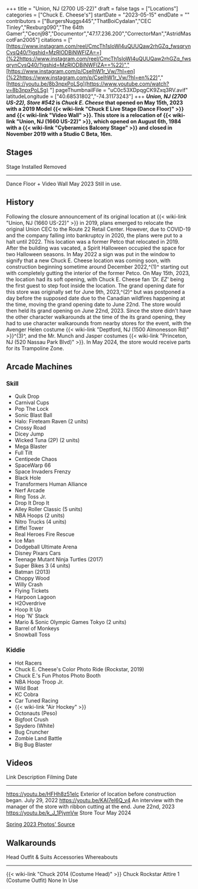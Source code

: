 +++
title = "Union, NJ (2700 US-22)"
draft = false
tags = ["Locations"]
categories = ["Chuck E. Cheese's"]
startDate = "2023-05-15"
endDate = ""
contributors = ["BurgersNuggs445","ThatBoiCydalan","CEC Tinley","Rexburg090","The 64th Gamer","Cecnj98","Documentor","47.17.236.200","CorrectorMan","AstridMascotFan2005"]
citations = ["[https://www.instagram.com/reel/CmcTh1sIoWI4uQUUQaw2rhGZq_fwsqrynCvsQ40/?igshid=MzRlODBiNWFlZA==](%22https://www.instagram.com/reel/CmcTh1sIoWI4uQUUQaw2rhGZq_fwsqrynCvsQ40/?igshid=MzRlODBiNWFlZA==%22)","[https://www.instagram.com/p/CseIhW1r_Vw/?hl=en](%22https://www.instagram.com/p/CseIhW1r_Vw/?hl=en%22)"," [https://youtu.be/8b3npxPoLSg](https://www.youtube.com/watch?v=8b3npxPoLSg)
"]
pageThumbnailFile = "uC0c53XDpqgCK9Zxq3RV.avif"
latitudeLongitude = ["40.68531802","-74.31173243"]
+++
***Union, NJ (2700 US-22), Store #542* is *Chuck E. Cheese* that opened on May 15th, 2023 with a 2019 Model {{< wiki-link "Chuck E Live Stage (Dance Floor)" >}} and {{< wiki-link "Video Wall" >}}.
This store is a relocation of {{< wiki-link "Union, NJ (1660 US-22)" >}}, which opened on August 6th, 1984 with a {{< wiki-link "Cyberamics Balcony Stage" >}} and closed in November 2019 with a Studio C Beta, 16m.**

## Stages

  Stage                      Installed   Removed
  -------------------------- ----------- ---------------
  Dance Floor + Video Wall   May 2023    Still in use.

## History

Following the closure announcement of its original location at {{< wiki-link "Union, NJ (1660 US-22)" >}} in 2019, plans emerged to relocate the original Union CEC to the Route 22 Retail Center. However, due to COVID-19 and the company falling into bankruptcy in 2020, the plans were put to a halt until 2022.
This location was a former Petco that relocated in 2019. After the building was vacated, a Spirit Halloween occupied the space for two Halloween seasons.
In May 2022 a sign was put in the window to signify that a new Chuck E. Cheese location was coming soon, with construction beginning sometime around December 2022,^(1)^ starting out with completely gutting the interior of the former Petco.
On May 15th, 2023, the location had its soft opening, with Chuck E. Cheese fan *'Dr. EZ*' being the first guest to step foot inside the location.
The grand opening date for this store was originally set for June 9th, 2023,^(2)^ but was postponed a day before the supposed date due to the Canadian wildfires happening at the time, moving the grand opening date to June 22nd.
The store would then held its grand opening on June 22nd, 2023. Since the store didn't have the other character walkarounds at the time of the its grand opening, they had to use character walkarounds from nearby stores for the event, with the Avenger Helen costume {{< wiki-link "Deptford, NJ (1500 Almonesson Rd)" >}}^(3)^, and the Mr. Munch and Jasper costumes {{< wiki-link "Princeton, NJ (520 Nassau Park Blvd)" >}}.
In May 2024, the store would receive parts for its Trampoline Zone.

## Arcade Machines

### Skill

- Quik Drop
- Carnival Cups
- Pop The Lock
- Sonic Blast Ball
- Halo: Fireteam Raven (2 units)
- Crossy Road
- Dicey Jump
- Wicked Tuna (2P) (2 units)
- Mega Blaster
- Full Tilt
- Centipede Chaos
- SpaceWarp 66
- Space Invaders Frenzy
- Black Hole
- Transformers Human Alliance
- Nerf Arcade
- Ring Toss Jr.
- Drop It Drop It
- Alley Roller Classic (5 units)
- NBA Hoops (2 units)
- Nitro Trucks (4 units)
- Eiffel Tower
- Real Heroes Fire Rescue
- Ice Man
- Dodgeball Ultimate Arena
- Disney Pixars Cars
- Teenage Mutant Ninja Turtles (2017)
- Super Bikes 3 (4 units)
- Batman (2013)
- Choppy Wood
- Willy Crash
- Flying Tickets
- Harpoon Lagoon
- H2Overdrive
- Hoop It Up
- Hop 'N' Stack
- Mario & Sonic Olympic Games Tokyo (2 units)
- Barrel of Monkeys
- Snowball Toss

### Kiddie

- Hot Racers
- Chuck E. Cheese's Color Photo Ride (Rockstar, 2019)
- Chuck E.'s Fun Photos Photo Booth
- NBA Hoop Troop Jr.
- Wild Boat
- KC Cobra
- Car Tuned Racing
- {{< wiki-link "Air Hockey" >}}
- Octonauts (Peso)
- Bigfoot Crush
- Spydero (White)
- Bug Cruncher
- Zombie Land Battle
- Big Bug Blaster

## Videos

  Link                           Description                                                                  Filming Date
  ------------------------------ ---------------------------------------------------------------------------- -----------------
  https://youtu.be/HFHh8z51elc   Exterior of location before construction began.                              July 29, 2022
  https://youtu.be/KAI7eI6Q_v4   An interview with the manager of the store with ribbon cutting at the end.   June 22nd, 2023
  https://youtu.be/k_J_1PjymVw   Store Tour                                                                   May 2024

[Spring 2023 Photos' Source](https://www.instagram.com/dr.ezofcec/)

## Walkarounds

  Head                                                Outfit & Suits                             Accessories   Whereabouts
  --------------------------------------------------- ------------------------------------------ ------------- -------------
  {{< wiki-link "Chuck 2014 (Costume Head)" >}}   Chuck Rockstar Attire 1 (Costume Outfit)   None          In Use
